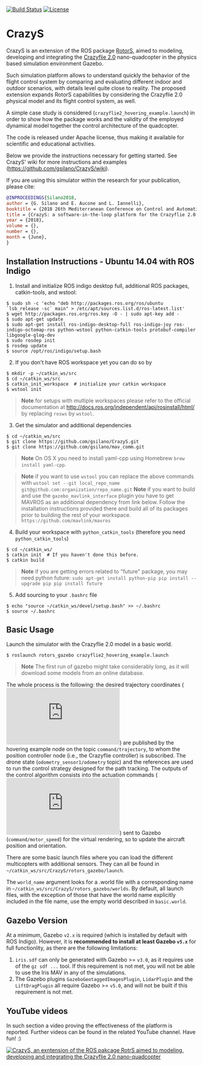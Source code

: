 [![Build Status](https://travis-ci.org/gsilano/CrazyS.svg?branch=master)](https://travis-ci.org/gsilano/CrazyS)
[![License](https://img.shields.io/badge/License-Apache%202.0-blue.svg)](https://opensource.org/licenses/Apache-2.0)

CrazyS
===============

CrazyS is an extension of the ROS package [RotorS](https://github.com/ethz-asl/rotors_simulator), aimed to modeling, developing and integrating the [Crazyflie 2.0](https://www.bitcraze.io/crazyflie-2/) nano-quadcopter in the physics based simulation environment Gazebo.

Such simulation platform allows to understand quickly the behavior of the flight control system by comparing and evaluating different indoor and outdoor scenarios, with details level quite close to reality. The proposed extension expands RotorS capabilities by considering the Crazyflie 2.0 physical model and its flight control system, as well.

A simple case study is considered (`crazyflie2_hovering_example.launch`) in order to show how the package works and the validity of the employed dynamical model together the control architecture of the quadcopter.

The code is released under Apache license, thus making it available for scientific and educational activities.

Below we provide the instructions necessary for getting started. See CrazyS' wiki for more instructions and examples (https://github.com/gsilano/CrazyS/wiki).

If you are using this simulator within the research for your publication, please cite:
```bibtex
@INPROCEEDINGS{Silano2018,
author = {G. Silano and E. Aucone and L. Iannelli},
booktitle = {2018 26th Mediterranean Conference on Control and Automation (MED)}, 
title = {CrazyS: a software-in-the-loop platform for the Crazyflie 2.0 nano-quadcopter},
year = {2018}, 
volume = {}, 
number = {}, 
month = {June},
}
```
Installation Instructions - Ubuntu 14.04 with ROS Indigo
--------------------------------------------------------

 1. Install and initialize ROS indigo desktop full, additional ROS packages, catkin-tools, and wstool:

 ```
 $ sudo sh -c 'echo "deb http://packages.ros.org/ros/ubuntu `lsb_release -sc` main" > /etc/apt/sources.list.d/ros-latest.list'
 $ wget http://packages.ros.org/ros.key -O - | sudo apt-key add -
 $ sudo apt-get update
 $ sudo apt-get install ros-indigo-desktop-full ros-indigo-joy ros-indigo-octomap-ros python-wstool python-catkin-tools protobuf-compiler libgoogle-glog-dev
 $ sudo rosdep init
 $ rosdep update
 $ source /opt/ros/indigo/setup.bash
 ```
 2. If you don't have ROS workspace yet you can do so by

 ```
 $ mkdir -p ~/catkin_ws/src
 $ cd ~/catkin_ws/src
 $ catkin_init_workspace  # initialize your catkin workspace
 $ wstool init
 ```
 > **Note** for setups with multiple workspaces please refer to the official documentation at http://docs.ros.org/independent/api/rosinstall/html/ by replacing `rosws` by `wstool`.
 3. Get the simulator and additional dependencies

 ```
 $ cd ~/catkin_ws/src
 $ git clone https://github.com/gsilano/CrazyS.git
 $ git clone https://github.com/gsilano/mav_comm.git
 ```
  > **Note** On OS X you need to install yaml-cpp using Homebrew `brew install yaml-cpp`.

  > **Note** if you want to use `wstool` you can replace the above commands with
    ```
    wstool set --git local_repo_name git@github.com:organization/repo_name.git
    ```
  > **Note** if you want to build and use the `gazebo_mavlink_interface` plugin you have to get MAVROS as an additional dependency from link below. Follow the installation instructions provided there and build all of its packages prior to building the rest of your workspace.
    ```
    https://github.com/mavlink/mavros
    ```
 4. Build your workspace with `python_catkin_tools` (therefore you need `python_catkin_tools`)

   ```
   $ cd ~/catkin_ws/
   $ catkin init  # If you haven't done this before.
   $ catkin build
   ```
   > **Note** if you are getting errors related to "future" package, you may need python future:
    ```
    sudo apt-get install python-pip
    pip install --upgrade pip
    pip install future
    ```

 5. Add sourcing to your `.bashrc` file

   ```
   $ echo "source ~/catkin_ws/devel/setup.bash" >> ~/.bashrc
   $ source ~/.bashrc
   ```
Basic Usage
-----------

Launch the simulator with the Crazyflie 2.0 model in a basic world.

```
$ roslaunch rotors_gazebo crazyflie2_hovering_example.launch
```

> **Note** The first run of gazebo might take considerably long, as it will download some models from an online database.

The whole process is the following: the desired trajectory coordinates (![equation](http://latex.codecogs.com/gif.latex?%24x_r%24%2C%20%24y_r%24%2C%20%24z_r%24%2C%20%24%5Cpsi_r%24)) are published by the hovering example node on the topic `command/trajectory`, to whom the position controller
node (i.e., the Crazyflie controller) is subscribed. The drone state (`odometry_sensor1/odometry` topic) and the references are used to run the control strategy designed for the path tracking. The outputs of the control algorithm consists into the actuation commands (![equation](http://latex.codecogs.com/gif.latex?%24%5Comega_1%24%2C%20%24%5Comega_2%24%2C%20%24%5Comega_3%24%2C%20%24%5Comega_4%24)) sent to Gazebo (`command/motor_speed`) for the virtual rendering, so to update the aircraft position and orientation.

There are some basic launch files where you can load the different multicopters with additional sensors. They can all be found in `~/catkin_ws/src/CrazyS/rotors_gazebo/launch`.

The `world_name` argument looks for a .world file with a corresponding name in `~/catkin_ws/src/CrazyS/rotors_gazebo/worlds`. By default, all launch files, with the exception of those that have the world name explicitly included in the file name, use the empty world described in `basic.world`.

Gazebo Version
--------------

At a minimum, Gazebo `v2.x` is required (which is installed by default with ROS Indigo). However, it is **recommended to install at least Gazebo `v5.x`** for full functionlity, as there are the following limitations:

1. `iris.sdf` can only be generated with Gazebo >= `v3.0`, as it requires use of the `gz sdf ...` tool. If this requirement is not met, you will not be able to use the Iris MAV in any of the simulations.
2. The Gazebo plugins `GazeboGeotaggedImagesPlugin`, `LidarPlugin` and the `LiftDragPlugin` all require Gazebo >= `v5.0`, and will not be built if this requirement is not met.

YouTube videos
--------------

In such section a video proving the effectiveness of the platform is reported. Further videos can be found in the related YouTube channel. Have fun! :)

[![CrazyS, an exntension of the ROS pakcage RotrS aimed to modeling, developing and integrating the Crazyflie 2.0 nano-quadcopter](https://github.com/gsilano/CrazyS/wiki/img/img_YouTube_MED18.png)](https://www.youtube.com/watch?v=pda-tuULewM "CrazyS, an exntension of the ROS pakcage RotrS aimed to modeling, developing and integrating the Crazyflie 2.0 nano-quadcopter")
